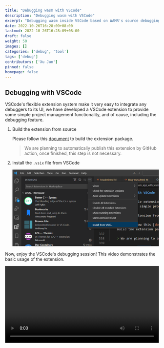 ```yaml
---
title: "Debugging wasm with VSCode"
description: "Debugging wasm with VSCode"
excerpt: "Debugging wasm inside VSCode based on WAMR's source debugging feature"
date: 2022-10-26T16:28:09+08:00
lastmod: 2022-10-26T16:28:09+08:00
draft: false
weight: 50
images: []
categories: ['debug', 'tool']
tags: ['debug']
contributors: ['Xu Jun']
pinned: false
homepage: false
---
```


## Debugging with VSCode

VSCode's flexible extension system make it very easy to integrate any debuggers to its UI, we have developed a VSCode extension to provide some simple project management functionality, and of cause, including the debugging feature.

1. Build the extension from source

    Please follow this [document](https://github.com/bytecodealliance/wasm-micro-runtime/tree/main/test-tools/wamr-ide) to build the extension package.

    > We are planning to automatically publish this extension by GitHub action, once finished, this step is not necessary.

2. Install the `.vsix` file from VSCode

    ![](install_vsix.png)

Now, enjoy the VSCode's debugging session! This video demonstrates the basic usage of the extension.

<video width="100%" height="auto" controls>
    <source src="debug_demo.mp4" type="video/mp4">
    Your browser does not support the video tag.
</video>
